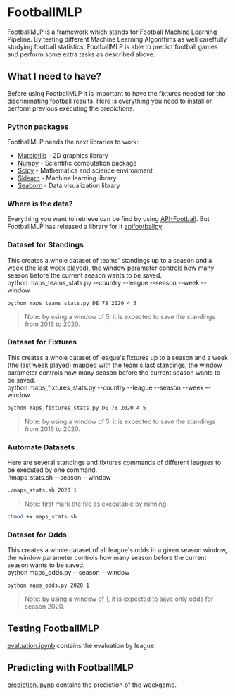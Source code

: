 # FootballMLP

FootballMLP is a framework which stands for Football Machine Learning Pipeline. By testing different Machine Learning Algorithms as well careffully studying football statistics, FootballMLP is able to predict football games and perform some extra tasks as described above.

## What I need to have?
Before using FootballMLP it is important to have the fixtures needed for the discriminating football results. Here is everything you need to install or perform previous executing the predictions.

### Python packages
FootballMLP needs the next libraries to work:
- [Matplotlib] - 2D graphics library
- [Numpy] - Scientific computation package
- [Scipy] - Mathematics and science environment
- [Sklearn] - Machine learning library
- [Seaborn] - Data visualization library

[Matplotlib]: <https://matplotlib.org/>
[Numpy]: <https://numpy.org/>
[Scipy]: <https://www.scipy.org/>
[Sklearn]: <https://scikit-learn.org/stable/>
[Seaborn]: <https://seaborn.pydata.org/>

### Where is the data?
Everything you want to retrieve can be find by using [API-Football](https://www.api-football.com/). But FootballMLP has released a library for it [apifootballpy](https://github.com/clarismiranda/apifootball/tree/lastFixtures)

### Dataset for Standings
This creates a whole dataset of teams' standings up to a season and a week (the last week played), the window parameter controls how many season before the current season wants to be saved.\
python maps_teams_stats.py --country --league --season --week --window
```bash
python maps_teams_stats.py DE 78 2020 4 5
```
> Note: by using a window of 5, it is expected to save the standings from 2016 to 2020.

### Dataset for Fixtures
This creates a whole dataset of league's fixtures up to a season and a week (the last week played) mapped with the team's last standings, the window parameter controls how many season before the current season wants to be saved.\
python maps_fixtures_stats.py --country --league --season --week --window
```bash
python maps_fixtures_stats.py DE 78 2020 4 5
```
> Note: by using a window of 5, it is expected to save the standings from 2016 to 2020.

### Automate Datasets
Here are several standings and fixtures commands of different leagues to be executed by one command.\
.\maps_stats.sh --season --window
```bash
./maps_stats.sh 2020 1
```
> Note: first mark the file as executable by running:
```bash 
chmod +x maps_stats.sh
```

### Dataset for Odds
This creates a whole dataset of all league's odds in a given season window, the window parameter controls how many season before the current season wants to be saved.\
python maps_odds.py --season --window
```bash
python maps_odds.py 2020 1
```
> Note: by using a window of 1, it is expected to save only odds for season 2020.

## Testing FootballMLP
[evaluation.ipynb](https://github.com/clarismiranda/Statsfootball/blob/cleaner/evaluation.ipynb) contains the evaluation by league.

## Predicting with FootballMLP
[prediction.ipynb](https://github.com/clarismiranda/Statsfootball/blob/cleaner/prediction.ipynb) contains the prediction of the weekgame.